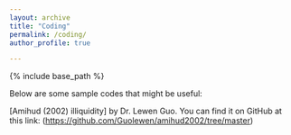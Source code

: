 ```yaml
---
layout: archive
title: "Coding"
permalink: /coding/
author_profile: true

---
```


{% include base_path %}


Below are some sample codes that might be useful:

[Amihud (2002) illiquidity] by Dr. Lewen Guo. You can find it on GitHub at this link: (https://github.com/Guolewen/amihud2002/tree/master)
